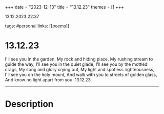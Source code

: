 +++
date = "2023-12-13"
title = "13.12.23"
themes = []
+++

13.12.2023 22:37

tags: #personal
links: [[poems]]

# 13.12.23

I'll see you in the garden,
My rock and hiding place,
My rushing stream to guide the way,
I'll see you in the quiet glade,
I'll see you by the mottled crags,
My song and glory crying out,
My light and spotless righteousness,
I'll see you on the holy mount,
And walk with you to streets of golden glass,
And know no light apart from you.
13.12.23

---

# Description


